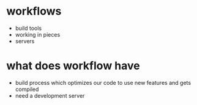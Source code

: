 # workflows

- build tools
- working in pieces
- servers

# what does workflow have
- build process which optimizes our code to use new features and gets compiled
- need a development server
